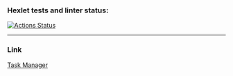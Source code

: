 ### Hexlet tests and linter status:
[![Actions Status](https://github.com/blacksmokezip/python-project-52/actions/workflows/hexlet-check.yml/badge.svg)](https://github.com/blacksmokezip/python-project-52/actions)


---

### Link
[Task Manager](https://task-manager-crsd.onrender.com)